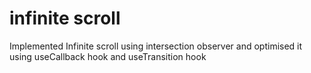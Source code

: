 # infinite scroll

Implemented Infinite scroll using intersection observer and optimised it using useCallback hook and useTransition hook
